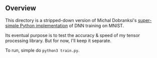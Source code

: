 ## Overview

This directory is a stripped-down version of Michal Dobranksi's [super-simple Python implementation](https://github.com/MichalDanielDobrzanski/DeepLearningPython/tree/master) of DNN training on MNIST.

Its eventual purpose is to test the accuracy & speed of my tensor processing library. But for now, I'll keep it separate.

To run, simple do `python3 train.py`.
